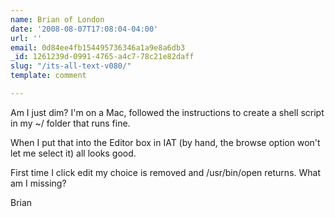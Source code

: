 ```yaml
---
name: Brian of London
date: '2008-08-07T17:08:04-04:00'
url: ''
email: 0d84ee4fb154495736346a1a9e8a6db3
_id: 1261239d-0991-4765-a4c7-78c21e82daff
slug: "/its-all-text-v080/"
template: comment

---
```


Am I just dim? I'm on a Mac, followed the instructions to create a shell script in my ~/ folder that runs fine.

When I put that into the Editor box in IAT (by hand, the browse option won't let me select it) all looks good.

First time I click edit my choice is removed and /usr/bin/open returns. What am I missing?

Brian
